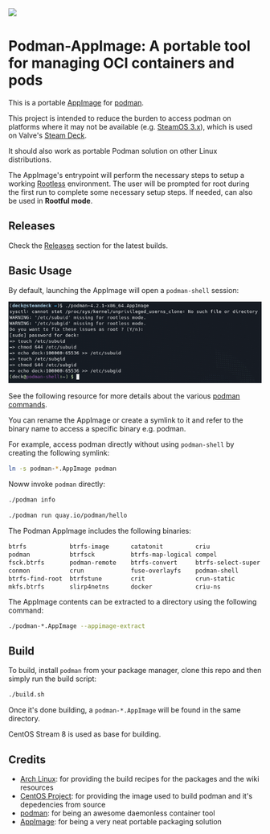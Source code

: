 <img src="https://raw.githubusercontent.com/containers/common/main/logos/podman-logo-full-vert.png" height="200" />

# Podman-AppImage: A portable tool for managing OCI containers and pods

This is a portable [AppImage](https://appimage.org/) for [podman](https://podman.io/).

This project is intended to reduce the burden to access podman on platforms where it may not be available (e.g. [SteamOS 3.x](https://help.steampowered.com/en/faqs/view/1b71-edf2-eb6d-2bb3)), which is used on Valve's [Steam Deck](https://www.steamdeck.com/).

It should also work as portable Podman solution on other Linux distributions.

The AppImage's entrypoint will perform the necessary steps to setup a working [Rootless](https://github.com/containers/podman/blob/main/docs/tutorials/rootless_tutorial.md) environment. The user will be prompted for root during the first run to complete some necessary setup steps. If needed, can also be used in **Rootful mode**.

## Releases

Check the [Releases](https://github.com/popsUlfr/podman-appimage/releases) section for the latest builds.

## Basic Usage

By default, launching the AppImage will open a `podman-shell` session:

![](assets/Screenshot_20220908_211807.png)

See the following resource for more details about the various [podman commands](https://docs.podman.io/en/latest/Commands.html).

You can rename the AppImage or create a symlink to it and refer to the binary name to access a specific binary e.g. podman.

For example, access podman directly without using `podman-shell` by creating the following symlink:

```sh
ln -s podman-*.AppImage podman
```

Noww invoke `podman` directly:

```sh
./podman info
```

```sh
./podman run quay.io/podman/hello
```

The Podman AppImage includes the following binaries:

```
btrfs            btrfs-image      catatonit         criu                  podman           btrfsck          btrfs-map-logical compel                  fsck.btrfs       podman-remote    btrfs-convert     btrfs-select-super  conmon           crun             fuse-overlayfs    podman-shell     btrfs-find-root  btrfstune        crit              crun-static
mkfs.btrfs       slirp4netns      docker            criu-ns
```

The AppImage contents can be extracted to a directory using the following command:

```sh
./podman-*.AppImage --appimage-extract
```

## Build

To build, install `podman` from your package manager, clone this repo and then simply run the build script:

```sh
./build.sh
```

Once it's done building, a `podman-*.AppImage` will be found in the same directory.

CentOS Stream 8 is used as base for building.

## Credits

- [Arch Linux](https://archlinux.org/): for providing the build recipes for the packages and the wiki resources
- [CentOS Project](https://www.centos.org/): for providing the image used to build podman and it's depedencies from source
- [podman](https://github.com/containers/podman): for being an awesome daemonless container tool
- [AppImage](https://appimage.org/): for being a very neat portable packaging solution
